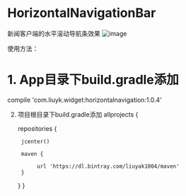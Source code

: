 # HorizontalNavigationBar
新闻客户端的水平滚动导航条效果
![image](https://github.com/liuyak/HorizontalNavigationBar/raw/master/Screenshots.jpg)

使用方法：

# 1. App目录下build.gradle添加
 compile 'com.liuyk.widget:horizontalnavigation:1.0.4'

 2. 项目根目录下build.gradle添加
 allprojects {

     repositories {

         jcenter()

         maven {

              url 'https://dl.bintray.com/liuyak1004/maven'
         }
    }
}
